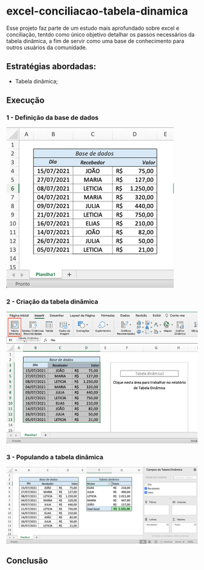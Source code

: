 # excel-conciliacao-tabela-dinamica

Esse projeto faz parte de um estudo mais aprofundado sobre excel e conciliação, tentdo como único objetivo detalhar os passos necessários da tabela dinâmica, a fim de servir como uma base de conhecimento para outros usuários da comunidade.

## Estratégias abordadas:

- Tabela dinâmica;

## Execução

### 1 - Definição da base de dados

![Fonte de Dados](assets/images/tabela-dinamica-01.png)

### 2 - Criação da tabela dinâmica

![Criando a tabela dinâmica](assets/images/tabela-dinamica-02.png)

### 3 - Populando a tabela dinâmica

![Populando a tabela dinâmica](assets/images/tabela-dinamica-03.png)

## Conclusão